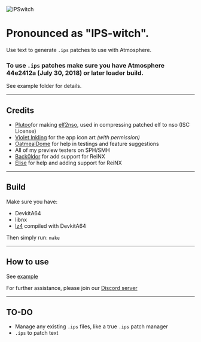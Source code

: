 ![IPSwitch](https://raw.githubusercontent.com/3096/ipswitch/master/icon.png)
# Pronounced as "IPS-witch".
Use text to generate `.ips` patches to use with Atmosphere.

### To use `.ips` patches make sure you have Atmosphere 44e2412a (July 30, 2018) or later loader build.

See example folder for details.

---
## Credits
- [Plutoo](https://twitter.com/qlutoo)for making [elf2nso](https://github.com/switchbrew/switch-tools/tree/master/src), used in compressing patched elf to nso (ISC License)
- [Violet Inkling](https://www.deviantart.com/violetinkling) for the app icon art *(with permission)*
- [OatmealDome](https://github.com/OatmealDome) for help in testings and feature suggestions
- All of my preview testers on SPH/SMH
- [Back0ldor](https://twitter.com/PsychoBear21) for add support for ReiNX
- [Elise](https://twitter.com/EliseZeroTwo) for help and adding support for ReiNX
---
## Build
Make sure you have:
- DevkitA64
- libnx
- [lz4](https://github.com/lz4/lz4) compiled with DevkitA64

Then simply run: `make`

---
## How to use
See [example](/example)

For further assistance, please join our [Discord server](https://discord.gg/v8Rueaf)

---
## TO-DO
- Manage any existing `.ips` files, like a true `.ips` patch manager
- `.ips` to patch text
